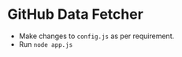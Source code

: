 # GitHub Data Fetcher
- Make changes to ```config.js``` as per requirement.
- Run ```node app.js```
